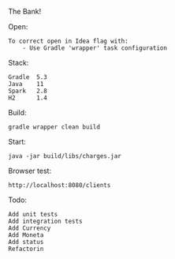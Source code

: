 The Bank!

Open:

    To correct open in Idea flag with:
    	- Use Gradle 'wrapper' task configuration
 
   
Stack:
        
    Gradle  5.3
    Java    11
    Spark   2.8
    H2      1.4

Build:

    gradle wrapper clean build
    
Start:

    java -jar build/libs/charges.jar
    
Browser test:

    http://localhost:8080/clients    
    
Todo:
    
    Add unit tests
    Add integration tests
    Add Currency
    Add Moneta
    Add status
    Refactorin
    
    
        